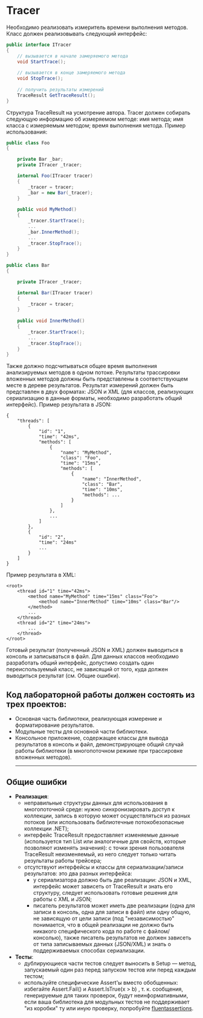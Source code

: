 # Tracer

Необходимо реализовать измеритель времени выполнения методов.
Класс должен реализовывать следующий интерфейс:
```c#
public interface ITracer
{
    // вызывается в начале замеряемого метода
    void StartTrace();​
    
    // вызывается в конце замеряемого метода 
    void StopTrace();​
    
    // получить результаты измерений  
    TraceResult GetTraceResult();
}
```
Структура TraceResult на усмотрение автора.
Tracer должен собирать следующую информацию об измеряемом методе:
имя метода;
имя класса с измеряемым методом;
время выполнения метода.
Пример использования:
```c#
public class Foo
{

    private Bar _bar;
    private ITracer _tracer;

    internal Foo(ITracer tracer)
    {
        _tracer = tracer;
        _bar = new Bar(_tracer);
    }
    
    public void MyMethod()
    {
        _tracer.StartTrace();
        ...
        _bar.InnerMethod();
        ...
        _tracer.StopTrace();
    }
}

public class Bar
{

    private ITracer _tracer;

    internal Bar(ITracer tracer)
    {
        _tracer = tracer;
    }
    
    public void InnerMethod()
    {
        _tracer.StartTrace();
        ...
        _tracer.StopTrace();
    }
}
```
Также должно подсчитываться общее время выполнения анализируемых методов в одном потоке.
Результаты трассировки вложенных методов должны быть представлены в соответствующем месте в дереве результатов.
Результат измерений должен быть представлен в двух форматах: JSON и XML 
(для классов, реализующих сериализацию в данные форматы, необходимо разработать общий интерфейс).
Пример результата в JSON:
```
{      
    "threads": [
        {    
            "id": "1",
            "time": "42ms",
            "methods": [
                {
                    "name": "MyMethod",
                    "class": "Foo",
                    "time": "15ms",
                    "methods": [
                        {
                            "name": "InnerMethod",
                            "class": "Bar",
                            "time": "10ms",
                            "methods": ...    
                        }
                    ]
                },
                ...
            ]
        },
        {
            "id": "2",
            "time": "24ms"
            ...
        }
    ]
}
```
Пример результата в XML:
```
<root>
    <thread id="1" time="42ms">
        <method name="MyMethod" time="15ms" class="Foo">
            <method name="InnerMethod" time="10ms" class="Bar"/>
        </method>
        ...
    </thread>
    <thread id="2" time="24ms">
        ...
    </thread>
</root>
```
Готовый результат (полученный JSON и XML) должен выводиться в консоль и записываться в 
файл. Для данных классов необходимо разработать общий интерфейс, допустимо создать один 
переиспользуемый класс, не зависящий от того, куда должен выводиться результат 
(см. Общие ошибки).

## **Код лабораторной работы должен состоять из трех проектов:**

- Основная часть библиотеки, реализующая измерение и форматирование результатов.
- Модульные тесты для основной части библиотеки.
- Консольное приложение, содержащее классы для вывода результатов в консоль и файл,
  демонстрирующее общий случай работы библиотеки (в многопоточном режиме
  при трассировке вложенных методов).
  ____
## **Общие ошибки**

- **Реализация**:
  - неправильные структуры данных для использования в многопоточной среде: нужно
    синхронизировать доступ к коллекции, запись в которую может осуществляться из разных
    потоков (или использовать библиотечные потокобезопасные коллекции .NET);
  - интерфейс TraceResult предоставляет изменяемые данные (используется тип List<T>
    или аналогичные для свойств, которые позволяют изменять значения): с точки зрения
    пользователя TraceResult неизменяемый, из него следует только читать результаты
    работы трейсера;
  - отсутствуют интерфейсы и классы для сериализации/записи результатов: это два разных интерфейса: 
    - у сериализатора должно быть две реализации: JSON и XML, интерфейс может зависеть от
      TraceResult и знать его структуру, следует использовать готовые решения для работы
      с XML и JSON;
    - писатель результатов может иметь две реализации (одна для записи в консоль, одна для
      записи в файл) или одну общую, не зависящую от цели записи (под "независимостью"
      понимается, что в общей реализации не должно быть никакого специфического кода по
      работе с файлом/консолью), также писатель результатов не должен зависеть от типа
      записываемых данных (JSON/XML) и знать о поддерживаемых способах сериализации.
- **Тесты**:
    - дублирующиеся части тестов следует выносить в Setup — метод, запускаемый один раз
      перед запуском тестов или перед каждым тестом;
    - используйте специфические Assert'ы вместо обобщенных: избегайте Assert.Fail() и
      Assert.IsTrue(x > b) , т. к. сообщения, генерируемые для таких проверок, будут
      неинформативными, если ваша библиотека для модульных тестов не поддерживает "из
      коробки" ту или иную проверку, попробуйте [fluentassertions](https://fluentassertions.com/).

